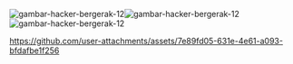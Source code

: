 <!---

RotiBakar46/RotiBakar46 is a ✨ special ✨ repository because its `README.md` (this file) appears on your GitHub profile.
You can click the Preview link to take a look at your changes.
--->

![gambar-hacker-bergerak-12](https://github.com/user-attachments/assets/2fd3a6f9-cc80-4d04-923b-eca4782ce1e8)![gambar-hacker-bergerak-12](https://github.com/user-attachments/assets/2fd3a6f9-cc80-4d04-923b-eca4782ce1e8)![gambar-hacker-bergerak-12](https://github.com/user-attachments/assets/2fd3a6f9-cc80-4d04-923b-eca4782ce1e8)



https://github.com/user-attachments/assets/7e89fd05-631e-4e61-a093-bfdafbe1f256




